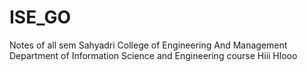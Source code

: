 # ISE_GO
Notes of all sem Sahyadri College of Engineering And Management Department of Information Science and Engineering course 
Hiii
Hlooo
